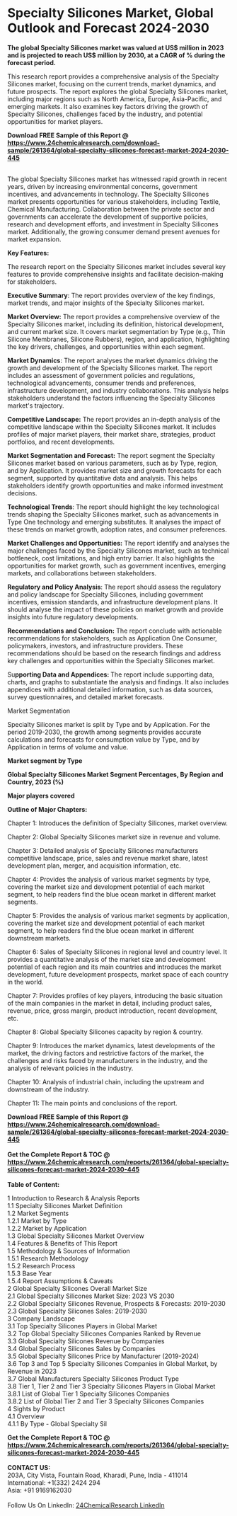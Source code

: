 <h1>Specialty Silicones Market, Global Outlook and Forecast 2024-2030</h1><p><strong>The global Specialty Silicones market was valued at US$ million in 2023 and is projected to reach US$ million by 2030, at a CAGR of % during the forecast period.</strong></p><p>
</p><p>This research report provides a comprehensive analysis of the Specialty Silicones market, focusing on the current trends, market dynamics, and future prospects. The report explores the global Specialty Silicones market, including major regions such as North America, Europe, Asia-Pacific, and emerging markets. It also examines key factors driving the growth of Specialty Silicones, challenges faced by the industry, and potential opportunities for market players.</p><div><b>Download FREE Sample of this Report @ 
            <a href="https://www.24chemicalresearch.com/download-sample/261364/global-specialty-silicones-forecast-market-2024-2030-445">
            https://www.24chemicalresearch.com/download-sample/261364/global-specialty-silicones-forecast-market-2024-2030-445</a></b></div><br><p>
The global Specialty Silicones market has witnessed rapid growth in recent years, driven by increasing environmental concerns, government incentives, and advancements in technology. The Specialty Silicones market presents opportunities for various stakeholders, including Textile, Chemical Manufacturing. Collaboration between the private sector and governments can accelerate the development of supportive policies, research and development efforts, and investment in Specialty Silicones market. Additionally, the growing consumer demand present avenues for market expansion.</p><p>
<strong>Key Features:</strong></p><p>
The research report on the Specialty Silicones market includes several key features to provide comprehensive insights and facilitate decision-making for stakeholders.</p><p>
<strong>Executive Summary</strong>: The report provides overview of the key findings, market trends, and major insights of the Specialty Silicones market.</p><p>
<strong>Market Overview:</strong> The report provides a comprehensive overview of the Specialty Silicones market, including its definition, historical development, and current market size. It covers market segmentation by Type (e.g., Thin Silicone Membranes, Silicone Rubbers), region, and application, highlighting the key drivers, challenges, and opportunities within each segment.</p><p>
<strong>Market Dynamics</strong>: The report analyses the market dynamics driving the growth and development of the Specialty Silicones market. The report includes an assessment of government policies and regulations, technological advancements, consumer trends and preferences, infrastructure development, and industry collaborations. This analysis helps stakeholders understand the factors influencing the Specialty Silicones market's trajectory.</p><p>
<strong>Competitive Landscape:</strong> The report provides an in-depth analysis of the competitive landscape within the Specialty Silicones market. It includes profiles of major market players, their market share, strategies, product portfolios, and recent developments.</p><p>
<strong>Market Segmentation and Forecast:</strong> The report segment the Specialty Silicones market based on various parameters, such as by Type, region, and by Application. It provides market size and growth forecasts for each segment, supported by quantitative data and analysis. This helps stakeholders identify growth opportunities and make informed investment decisions.</p><p>
<strong>Technological Trends</strong>: The report should highlight the key technological trends shaping the Specialty Silicones market, such as advancements in Type One technology and emerging substitutes. It analyses the impact of these trends on market growth, adoption rates, and consumer preferences.</p><p>
<strong>Market Challenges and Opportunities:</strong> The report identify and analyses the major challenges faced by the Specialty Silicones market, such as technical bottleneck, cost limitations, and high entry barrier. It also highlights the opportunities for market growth, such as government incentives, emerging markets, and collaborations between stakeholders.</p><p>
<strong>Regulatory and Policy Analysis</strong>: The report should assess the regulatory and policy landscape for Specialty Silicones, including government incentives, emission standards, and infrastructure development plans. It should analyse the impact of these policies on market growth and provide insights into future regulatory developments.</p><p>
<strong>Recommendations and Conclusion:</strong> The report conclude with actionable recommendations for stakeholders, such as Application One Consumer, policymakers, investors, and infrastructure providers. These recommendations should be based on the research findings and address key challenges and opportunities within the Specialty Silicones market.</p><p>
Su<strong>pporting Data and Appendices: </strong>The report include supporting data, charts, and graphs to substantiate the analysis and findings. It also includes appendices with additional detailed information, such as data sources, survey questionnaires, and detailed market forecasts.</p><p>
Market Segmentation</p><p>
Specialty Silicones market is split by Type and by Application. For the period 2019-2030, the growth among segments provides accurate calculations and forecasts for consumption value by Type, and by Application in terms of volume and value.</p><p>
<strong>Market segment by Type</strong></p><p>
</p><p>
</p><p><strong>Global Specialty Silicones Market Segment Percentages, By Region and Country, 2023 (%)</strong></p><p>
</p><p>
</p><p><strong>Major players covered</strong></p><p>
</p><p>
</p><p><strong>Outline of Major Chapters:</strong></p><p>
Chapter 1: Introduces the definition of Specialty Silicones, market overview.</p><p>
Chapter 2: Global Specialty Silicones market size in revenue and volume.</p><p>
Chapter 3: Detailed analysis of Specialty Silicones manufacturers competitive landscape, price, sales and revenue market share, latest development plan, merger, and acquisition information, etc.</p><p>
Chapter 4: Provides the analysis of various market segments by type, covering the market size and development potential of each market segment, to help readers find the blue ocean market in different market segments.</p><p>
Chapter 5: Provides the analysis of various market segments by application, covering the market size and development potential of each market segment, to help readers find the blue ocean market in different downstream markets.</p><p>
Chapter 6: Sales of Specialty Silicones in regional level and country level. It provides a quantitative analysis of the market size and development potential of each region and its main countries and introduces the market development, future development prospects, market space of each country in the world.</p><p>
Chapter 7: Provides profiles of key players, introducing the basic situation of the main companies in the market in detail, including product sales, revenue, price, gross margin, product introduction, recent development, etc.</p><p>
Chapter 8: Global Specialty Silicones capacity by region &amp; country.</p><p>
Chapter 9: Introduces the market dynamics, latest developments of the market, the driving factors and restrictive factors of the market, the challenges and risks faced by manufacturers in the industry, and the analysis of relevant policies in the industry.</p><p>
Chapter 10: Analysis of industrial chain, including the upstream and downstream of the industry.</p><p>
Chapter 11: The main points and conclusions of the report.</p><div><b>Download FREE Sample of this Report @ 
            <a href="https://www.24chemicalresearch.com/download-sample/261364/global-specialty-silicones-forecast-market-2024-2030-445">
            https://www.24chemicalresearch.com/download-sample/261364/global-specialty-silicones-forecast-market-2024-2030-445</a></b></div><br><div><b>Get the Complete Report & TOC @ 
            <a href="https://www.24chemicalresearch.com/reports/261364/global-specialty-silicones-forecast-market-2024-2030-445">
            https://www.24chemicalresearch.com/reports/261364/global-specialty-silicones-forecast-market-2024-2030-445</a></b></div><br>
            <b>Table of Content:</b><p>1 Introduction to Research & Analysis Reports<br />
    1.1 Specialty Silicones Market Definition<br />
    1.2 Market Segments<br />
        1.2.1 Market by Type<br />
        1.2.2 Market by Application<br />
    1.3 Global Specialty Silicones Market Overview<br />
    1.4 Features & Benefits of This Report<br />
    1.5 Methodology & Sources of Information<br />
        1.5.1 Research Methodology<br />
        1.5.2 Research Process<br />
        1.5.3 Base Year<br />
        1.5.4 Report Assumptions & Caveats<br />
2 Global Specialty Silicones Overall Market Size<br />
    2.1 Global Specialty Silicones Market Size: 2023 VS 2030<br />
    2.2 Global Specialty Silicones Revenue, Prospects & Forecasts: 2019-2030<br />
    2.3 Global Specialty Silicones Sales: 2019-2030<br />
3 Company Landscape<br />
    3.1 Top Specialty Silicones Players in Global Market<br />
    3.2 Top Global Specialty Silicones Companies Ranked by Revenue<br />
    3.3 Global Specialty Silicones Revenue by Companies<br />
    3.4 Global Specialty Silicones Sales by Companies<br />
    3.5 Global Specialty Silicones Price by Manufacturer (2019-2024)<br />
    3.6 Top 3 and Top 5 Specialty Silicones Companies in Global Market, by Revenue in 2023<br />
    3.7 Global Manufacturers Specialty Silicones Product Type<br />
    3.8 Tier 1, Tier 2 and Tier 3 Specialty Silicones Players in Global Market<br />
        3.8.1 List of Global Tier 1 Specialty Silicones Companies<br />
        3.8.2 List of Global Tier 2 and Tier 3 Specialty Silicones Companies<br />
4 Sights by Product<br />
    4.1 Overview<br />
        4.1.1 By Type - Global Specialty Sil</p><div><b>Get the Complete Report & TOC @ 
            <a href="https://www.24chemicalresearch.com/reports/261364/global-specialty-silicones-forecast-market-2024-2030-445">
            https://www.24chemicalresearch.com/reports/261364/global-specialty-silicones-forecast-market-2024-2030-445</a></b></div><br><b>CONTACT US:</b><br>
            203A, City Vista, Fountain Road, Kharadi, Pune, India - 411014<br>
            International: +1(332) 2424 294<br>
            Asia: +91 9169162030 <br><br>
            Follow Us On LinkedIn: <a href="https://www.linkedin.com/company/24chemicalresearch/">24ChemicalResearch LinkedIn</a>